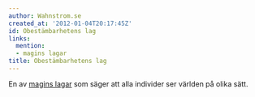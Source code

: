 ```yaml
---
author: Wahnstrom.se
created_at: '2012-01-04T20:17:45Z'
id: Obestämbarhetens lag
links:
  mention:
  - magins lagar
title: Obestämbarhetens lag
---
```


En av [magins lagar] som säger att alla individer ser världen på olika sätt.

  [magins lagar]: magins_lagar
